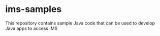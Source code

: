 # ims-samples
This repository contains sample Java code that can be used to develop Java apps to access IMS
